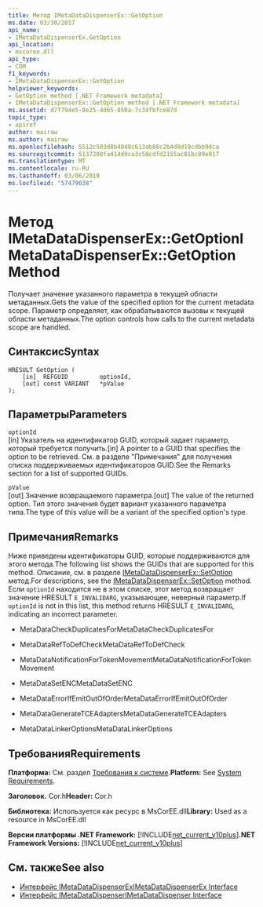 ```yaml
---
title: Метод IMetaDataDispenserEx::GetOption
ms.date: 03/30/2017
api_name:
- IMetaDataDispenserEx.GetOption
api_location:
- mscoree.dll
api_type:
- COM
f1_keywords:
- IMetaDataDispenserEx::GetOption
helpviewer_keywords:
- GetOption method [.NET Framework metadata]
- IMetaDataDispenserEx::GetOption method [.NET Framework metadata]
ms.assetid: d7f794e5-8e25-4d65-850a-7c34fbfce87d
topic_type:
- apiref
author: mairaw
ms.author: mairaw
ms.openlocfilehash: 5512c503d8b4048c613ab88c2b4d9d19cdbb9dca
ms.sourcegitcommit: 5137208fa414d9ca3c58cdfd2155ac81bc89e917
ms.translationtype: MT
ms.contentlocale: ru-RU
ms.lasthandoff: 03/06/2019
ms.locfileid: "57479038"
---
```

# <a name="imetadatadispenserexgetoption-method"></a><span data-ttu-id="1a224-102">Метод IMetaDataDispenserEx::GetOption</span><span class="sxs-lookup"><span data-stu-id="1a224-102">IMetaDataDispenserEx::GetOption Method</span></span>
<span data-ttu-id="1a224-103">Получает значение указанного параметра в текущей области метаданных.</span><span class="sxs-lookup"><span data-stu-id="1a224-103">Gets the value of the specified option for the current metadata scope.</span></span> <span data-ttu-id="1a224-104">Параметр определяет, как обрабатываются вызовы к текущей области метаданных.</span><span class="sxs-lookup"><span data-stu-id="1a224-104">The option controls how calls to the current metadata scope are handled.</span></span>  
  
## <a name="syntax"></a><span data-ttu-id="1a224-105">Синтаксис</span><span class="sxs-lookup"><span data-stu-id="1a224-105">Syntax</span></span>  
  
```  
HRESULT GetOption (  
    [in]  REFGUID         optionId,   
    [out] const VARIANT   *pValue  
);  
```  
  
## <a name="parameters"></a><span data-ttu-id="1a224-106">Параметры</span><span class="sxs-lookup"><span data-stu-id="1a224-106">Parameters</span></span>  
 `optionId`  
 <span data-ttu-id="1a224-107">[in] Указатель на идентификатор GUID, который задает параметр, который требуется получить.</span><span class="sxs-lookup"><span data-stu-id="1a224-107">[in] A pointer to a GUID that specifies the option to be retrieved.</span></span> <span data-ttu-id="1a224-108">См. в разделе "Примечания" для получения списка поддерживаемых идентификаторов GUID.</span><span class="sxs-lookup"><span data-stu-id="1a224-108">See the Remarks section for a list of supported GUIDs.</span></span>  
  
 `pValue`  
 <span data-ttu-id="1a224-109">[out] Значение возвращаемого параметра.</span><span class="sxs-lookup"><span data-stu-id="1a224-109">[out] The value of the returned option.</span></span> <span data-ttu-id="1a224-110">Тип этого значения будет вариант указанного параметра типа.</span><span class="sxs-lookup"><span data-stu-id="1a224-110">The type of this value will be a variant of the specified option's type.</span></span>  
  
## <a name="remarks"></a><span data-ttu-id="1a224-111">Примечания</span><span class="sxs-lookup"><span data-stu-id="1a224-111">Remarks</span></span>  
 <span data-ttu-id="1a224-112">Ниже приведены идентификаторы GUID, которые поддерживаются для этого метода.</span><span class="sxs-lookup"><span data-stu-id="1a224-112">The following list shows the GUIDs that are supported for this method.</span></span> <span data-ttu-id="1a224-113">Описание, см. в разделе [IMetaDataDispenserEx::SetOption](../../../../docs/framework/unmanaged-api/metadata/imetadatadispenserex-setoption-method.md) метод.</span><span class="sxs-lookup"><span data-stu-id="1a224-113">For descriptions, see the [IMetaDataDispenserEx::SetOption](../../../../docs/framework/unmanaged-api/metadata/imetadatadispenserex-setoption-method.md) method.</span></span> <span data-ttu-id="1a224-114">Если `optionId` находится не в этом списке, этот метод возвращает значение HRESULT `E_INVALIDARG`, указывающее, неверный параметр.</span><span class="sxs-lookup"><span data-stu-id="1a224-114">If `optionId` is not in this list, this method returns HRESULT `E_INVALIDARG`, indicating an incorrect parameter.</span></span>  
  
-   <span data-ttu-id="1a224-115">MetaDataCheckDuplicatesFor</span><span class="sxs-lookup"><span data-stu-id="1a224-115">MetaDataCheckDuplicatesFor</span></span>  
  
-   <span data-ttu-id="1a224-116">MetaDataRefToDefCheck</span><span class="sxs-lookup"><span data-stu-id="1a224-116">MetaDataRefToDefCheck</span></span>  
  
-   <span data-ttu-id="1a224-117">MetaDataNotificationForTokenMovement</span><span class="sxs-lookup"><span data-stu-id="1a224-117">MetaDataNotificationForTokenMovement</span></span>  
  
-   <span data-ttu-id="1a224-118">MetaDataSetENC</span><span class="sxs-lookup"><span data-stu-id="1a224-118">MetaDataSetENC</span></span>  
  
-   <span data-ttu-id="1a224-119">MetaDataErrorIfEmitOutOfOrder</span><span class="sxs-lookup"><span data-stu-id="1a224-119">MetaDataErrorIfEmitOutOfOrder</span></span>  
  
-   <span data-ttu-id="1a224-120">MetaDataGenerateTCEAdapters</span><span class="sxs-lookup"><span data-stu-id="1a224-120">MetaDataGenerateTCEAdapters</span></span>  
  
-   <span data-ttu-id="1a224-121">MetaDataLinkerOptions</span><span class="sxs-lookup"><span data-stu-id="1a224-121">MetaDataLinkerOptions</span></span>  
  
## <a name="requirements"></a><span data-ttu-id="1a224-122">Требования</span><span class="sxs-lookup"><span data-stu-id="1a224-122">Requirements</span></span>  
 <span data-ttu-id="1a224-123">**Платформа:** См. раздел [Требования к системе](../../../../docs/framework/get-started/system-requirements.md).</span><span class="sxs-lookup"><span data-stu-id="1a224-123">**Platform:** See [System Requirements](../../../../docs/framework/get-started/system-requirements.md).</span></span>  
  
 <span data-ttu-id="1a224-124">**Заголовок.** Cor.h</span><span class="sxs-lookup"><span data-stu-id="1a224-124">**Header:** Cor.h</span></span>  
  
 <span data-ttu-id="1a224-125">**Библиотека:** Используется как ресурс в MsCorEE.dll</span><span class="sxs-lookup"><span data-stu-id="1a224-125">**Library:** Used as a resource in MsCorEE.dll</span></span>  
  
 <span data-ttu-id="1a224-126">**Версии платформы .NET Framework:** [!INCLUDE[net_current_v10plus](../../../../includes/net-current-v10plus-md.md)]</span><span class="sxs-lookup"><span data-stu-id="1a224-126">**.NET Framework Versions:** [!INCLUDE[net_current_v10plus](../../../../includes/net-current-v10plus-md.md)]</span></span>  
  
## <a name="see-also"></a><span data-ttu-id="1a224-127">См. также</span><span class="sxs-lookup"><span data-stu-id="1a224-127">See also</span></span>
- [<span data-ttu-id="1a224-128">Интерфейс IMetaDataDispenserEx</span><span class="sxs-lookup"><span data-stu-id="1a224-128">IMetaDataDispenserEx Interface</span></span>](../../../../docs/framework/unmanaged-api/metadata/imetadatadispenserex-interface.md)
- [<span data-ttu-id="1a224-129">Интерфейс IMetaDataDispenser</span><span class="sxs-lookup"><span data-stu-id="1a224-129">IMetaDataDispenser Interface</span></span>](../../../../docs/framework/unmanaged-api/metadata/imetadatadispenser-interface.md)
